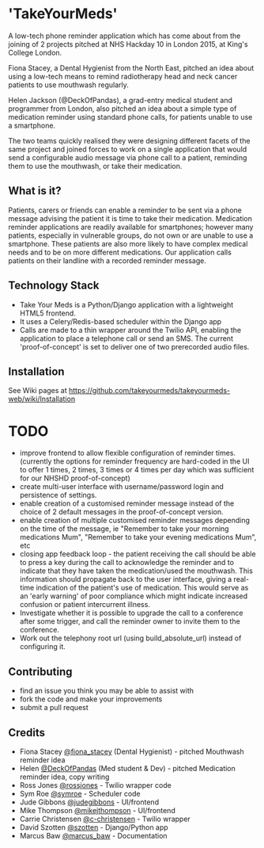 # 'TakeYourMeds'

A low-tech phone reminder application which has come about from the joining of 2 projects pitched at NHS Hackday 10 in London 2015, at King's College London.

Fiona Stacey, a Dental Hygienist from the North East, pitched an idea about using a low-tech means to remind radiotherapy head and neck cancer patients to use mouthwash regularly.

Helen Jackson (@DeckOfPandas), a grad-entry medical student and programmer from London, also pitched an idea about a simple type of medication reminder using standard phone calls, for patients unable to use a smartphone.

The two teams quickly realised they were designing different facets of the same project and joined forces to work on a single application that would send a configurable audio message via phone call to a patient, reminding them to use the mouthwash, or take their medication.

## What is it?
Patients, carers or friends can enable a reminder to be sent via a phone message advising the patient it is time to take their medication. Medication reminder applications are readily available for smartphones; however many patients, especially in vulnerable groups, do not own or are unable to use a smartphone. These patients are also more likely to have complex medical needs and to be on more different medications. Our application calls patients on their landline with a recorded reminder message.

## Technology Stack
* Take Your Meds is a Python/Django application with a lightweight HTML5 frontend.
* It uses a Celery/Redis-based scheduler within the Django app
* Calls are made to a thin wrapper around the Twilio API, enabling the application to place a telephone call or send an SMS. The current 'proof-of-concept' is set to deliver one of two prerecorded audio files.

## Installation
See Wiki pages at https://github.com/takeyourmeds/takeyourmeds-web/wiki/Installation

# TODO
* improve frontend to allow flexible configuration of reminder times. (currently the options for reminder frequency are hard-coded in the UI to offer 1 times, 2 times, 3 times or 4 times per day which was sufficient for our NHSHD proof-of-concept)
* create multi-user interface with username/password login and persistence of settings.
* enable creation of a customised reminder message instead of the choice of 2 default messages in the proof-of-concept version.
* enable creation of multiple customised reminder messages depending on the time of the message, ie "Remember to take your morning medications Mum", "Remember to take your evening medications Mum", etc
* closing app feedback loop - the patient receiving the call should be able to press a key during the call to acknowledge the reminder and to indicate that they have taken the medication/used the mouthwash. This information should propagate back to the user interface, giving a real-time indication of the patient's use of medication. This would serve as an 'early warning' of poor compliance which might indicate increased confusion or patient intercurrent illness.
* Investigate whether it is possible to upgrade the call to a conference after some trigger, and call the reminder owner to invite them to the conference.
* Work out the telephony root url (using build_absolute_url) instead of configuring it.

## Contributing
* find an issue you think you may be able to assist with
* fork the code and make your improvements
* submit a pull request

## Credits
* Fiona Stacey [@fiona_stacey](http://twitter.com/fiona_stacey) (Dental Hygienist) - pitched Mouthwash reminder idea
* Helen [@DeckOfPandas](http://twitter.com/DeckOfPandas) (Med student & Dev) - pitched Medication reminder idea, copy writing
* Ross Jones [@rossjones](http://twitter.com/rossjones) - Twilio wrapper code
* Sym Roe [@symroe](http://twitter.com/symroe) - Scheduler code
* Jude Gibbons [@judegibbons](http://twitter.com/judegibbons) - UI/frontend
* Mike Thompson [@mikejthompson](http://twitter.com/mikejthompson) - UI/frontend
* Carrie Christensen [@c-christensen](http://twitter.com/c-christensen) - Twilio wrapper
* David Szotten [@szotten](http://twitter.com/szotten) - Django/Python app
* Marcus Baw [@marcus_baw](http://twitter.com/marcus_baw) - Documentation

